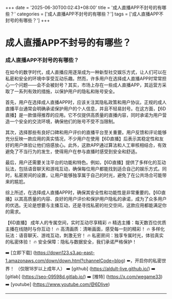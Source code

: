 +++
date = '2025-06-30T00:02:43+08:00'
title = '成人直播APP不封号的有哪些？'
categories = ['成人直播APP不封号的有哪些？']
tags = ['成人直播APP不封号的有哪些？']
+++

# 成人直播APP不封号的有哪些？

### 成人直播APP不封号的有哪些？

在如今的数字时代，成人直播应用逐渐成为一种新型社交娱乐方式，让人们可以在私密和安全的环境中享受互动乐趣。然而，许多用户在选择成人直播APP时常常担心一个问题——会不会被封号？其实，市场上存在一些成人直播APP，其运营方采取了一系列有效的措施，以保护用户的隐私和账号安全。

首先，用户在选择成人直播APP时，应该关注其隐私政策和用户协议。正规的成人直播平台通常会明确承诺保护用户的个人信息，并且不轻易封号。在这方面，【6D直播】是一款值得推荐的应用。它不仅提供高质量的直播内容，同时承诺为用户营造一个安全的交流环境，确保他们的账号不受不当限制。

其次，选择那些有良好口碑和用户评价的直播平台至关重要。用户反馈和评论能够充分反映一款应用的真实情况，不少用户在使用【6D直播】后表示其稳定性和友好的用户体验让他们倍感放心。此外，这款APP通过算法和人工审核相结合，有效避免了不当行为的发生，使得用户在参与直播时感受到安全和舒适。

最后，用户还需要关注平台的功能和特色。例如，【6D直播】提供了多样化的互动玩法，包括语音聊天和游戏互动，确保每位用户都能找到适合自己的娱乐方式。同时，私密房间的设置，让用户能够独享属于自己的时光，避免了在公共场合可能带来的尴尬。

综上所述，在选择成人直播APP时，确保其安全性和功能性是非常重要的。【6D直播】以其高质量的内容、良好的用户评价和保护用户隐私的承诺，成为了众多用户的优选。无论是想要与主播互动，还是寻找私密的社交空间，这款应用都能满足你的需求。

【6D直播】
成年人的专属空间，实时互动尽享精彩
🔥 精选主播：每天数百位优质主播在线随时与你互动！
🔥 高清画质：清晰画面，感受每一刻的精彩！
🔥 多样化玩法：语音聊天、游戏互动，刺激无穷！
🔥 私密房间：独享专属时光，体验真实的私密体验！
🔥 安全保障：隐私与数据安全，我们承诺严格保护！

➡️ [立即下载] (https://down123.s3.ap-east-1.amazonaws.com/down/down.html?channelCode=blog) ⬅️，开启你的私密世界！
（仅限18岁以上成年人）
➡️ [github] (https://aldult-live.github.io/)
➡️ [gitlab] (https://seo-09598d.gitlab.io/)
➡️ [推特] (https://x.com/wegame33)
➡️ [youtube] (https://www.youtube.com/@6Dlive)

---

